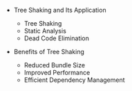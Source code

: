 -   Tree Shaking and Its Application

    -   Tree Shaking
    -   Static Analysis
    -   Dead Code Elimination

-   Benefits of Tree Shaking
    -   Reduced Bundle Size
    -   Improved Performance
    -   Efficient Dependency Management
